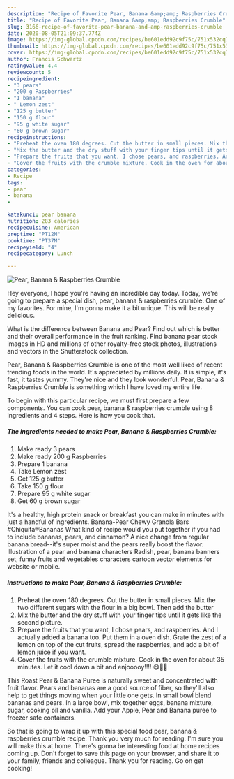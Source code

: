 ```yaml
---
description: "Recipe of Favorite Pear, Banana &amp;amp; Raspberries Crumble"
title: "Recipe of Favorite Pear, Banana &amp;amp; Raspberries Crumble"
slug: 3166-recipe-of-favorite-pear-banana-and-amp-raspberries-crumble
date: 2020-08-05T21:09:37.774Z
image: https://img-global.cpcdn.com/recipes/be601edd92c9f75c/751x532cq70/pear-banana-raspberries-crumble-recipe-main-photo.jpg
thumbnail: https://img-global.cpcdn.com/recipes/be601edd92c9f75c/751x532cq70/pear-banana-raspberries-crumble-recipe-main-photo.jpg
cover: https://img-global.cpcdn.com/recipes/be601edd92c9f75c/751x532cq70/pear-banana-raspberries-crumble-recipe-main-photo.jpg
author: Francis Schwartz
ratingvalue: 4.4
reviewcount: 5
recipeingredient:
- "3 pears"
- "200 g Raspberries"
- "1 banana"
- " Lemon zest"
- "125 g butter"
- "150 g flour"
- "95 g white sugar"
- "60 g brown sugar"
recipeinstructions:
- "Preheat the oven 180 degrees. Cut the butter in small pieces. Mix the two different sugars with the flour in a big bowl. Then add the butter"
- "Mix the butter and the dry stuff with your finger tips until it gets like the second picture."
- "Prepare the fruits that you want, I chose pears, and raspberries. And I actually added a banana too. Put them in a oven dish. Grate the zest of a lemon on top of the cut fruits, spread the raspberries, and add a bit of lemon juice if you want."
- "Cover the fruits with the crumble mixture. Cook in the oven for about 35 minutes. Let it cool down a bit and enjooooy!!!! 😋👌🏼"
categories:
- Recipe
tags:
- pear
- banana
- 

katakunci: pear banana  
nutrition: 283 calories
recipecuisine: American
preptime: "PT12M"
cooktime: "PT37M"
recipeyield: "4"
recipecategory: Lunch

---
```



![Pear, Banana &amp; Raspberries Crumble](https://img-global.cpcdn.com/recipes/be601edd92c9f75c/751x532cq70/pear-banana-raspberries-crumble-recipe-main-photo.jpg)

Hey everyone, I hope you're having an incredible day today. Today, we're going to prepare a special dish, pear, banana &amp; raspberries crumble. One of my favorites. For mine, I'm gonna make it a bit unique. This will be really delicious.

What is the difference between Banana and Pear? Find out which is better and their overall performance in the fruit ranking. Find banana pear stock images in HD and millions of other royalty-free stock photos, illustrations and vectors in the Shutterstock collection.

Pear, Banana &amp; Raspberries Crumble is one of the most well liked of recent trending foods in the world. It's appreciated by millions daily. It is simple, it's fast, it tastes yummy. They're nice and they look wonderful. Pear, Banana &amp; Raspberries Crumble is something which I have loved my entire life.


To begin with this particular recipe, we must first prepare a few components. You can cook pear, banana &amp; raspberries crumble using 8 ingredients and 4 steps. Here is how you cook that.

<!--inarticleads1-->

##### The ingredients needed to make Pear, Banana &amp; Raspberries Crumble:

1. Make ready 3 pears
1. Make ready 200 g Raspberries
1. Prepare 1 banana
1. Take  Lemon zest
1. Get 125 g butter
1. Take 150 g flour
1. Prepare 95 g white sugar
1. Get 60 g brown sugar


It&#39;s a healthy, high protein snack or breakfast you can make in minutes with just a handful of ingredients. Banana-Pear Chewy Granola Bars #Chiquita®Bananas What kind of recipe would you put together if you had to include bananas, pears, and cinnamon? A nice change from regular banana bread--it&#39;s super moist and the pears really boost the flavor. Illustration of a pear and banana characters Radish, pear, banana banners set, funny fruits and vegetables characters cartoon vector elements for website or mobile. 

<!--inarticleads2-->

##### Instructions to make Pear, Banana &amp; Raspberries Crumble:

1. Preheat the oven 180 degrees. Cut the butter in small pieces. Mix the two different sugars with the flour in a big bowl. Then add the butter
1. Mix the butter and the dry stuff with your finger tips until it gets like the second picture.
1. Prepare the fruits that you want, I chose pears, and raspberries. And I actually added a banana too. Put them in a oven dish. Grate the zest of a lemon on top of the cut fruits, spread the raspberries, and add a bit of lemon juice if you want.
1. Cover the fruits with the crumble mixture. Cook in the oven for about 35 minutes. Let it cool down a bit and enjooooy!!!! 😋👌🏼


This Roast Pear &amp; Banana Puree is naturally sweet and concentrated with fruit flavor. Pears and bananas are a good source of fiber, so they&#39;ll also help to get things moving when your little one gets. In small bowl blend bananas and pears. In a large bowl, mix together eggs, banana mixture, sugar, cooking oil and vanilla. Add your Apple, Pear and Banana puree to freezer safe containers. 

So that is going to wrap it up with this special food pear, banana &amp; raspberries crumble recipe. Thank you very much for reading. I'm sure you will make this at home. There's gonna be interesting food at home recipes coming up. Don't forget to save this page on your browser, and share it to your family, friends and colleague. Thank you for reading. Go on get cooking!
